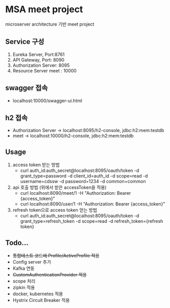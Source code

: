 # MSA meet project
microserver architecture 기반 meet project

## Service 구성
1. Eureka Server, Port:8761
2. API Gateway, Port: 8090
3. Authorization Server: 8095
4. Resource Server
   meet : 10000

## swagger 접속
- localhost:10000/swagger-ui.html

## h2 접속
- Authorization Server → localhost:8095/h2-console, jdbc:h2:mem:testdb
- meet → localhost:10000/h2-console, jdbc:h2:mem:testdb

## Usage
1. access token 받는 방법
   - curl auth_id:auth_secret@localhost:8095/oauth/token -d grant_type=password -d client_id=auth_id -d scope=read -d username=cdssw -d password=1234 -d common=common
2. api 호출 방법 (위에서 받은 accessToken을 적용)
   - curl localhost:8090/meet/1 -H "Authorization: Bearer {access_token}"
   - curl localhost:8090/user/1 -H "Authorization: Bearer {access_token}"
3. refresh token으로 access token 얻는 방법
   - curl auth_id:auth_secret@localhost:8095/oauth/token -d grant_type=refresh_token -d scope=read -d refresh_token={refresh token}

## Todo...
- <del>통합테스트 코드에 Profile/ActiveProfile 적용</del>
- Config server 추가
- Kafka 연동
- <del>CustomAuthenticationProvider 적용</del>
- scope 처리
- zipkin 적용
- docker, kubernetes 적용
- Hystrix Circuit Breaker 적용
